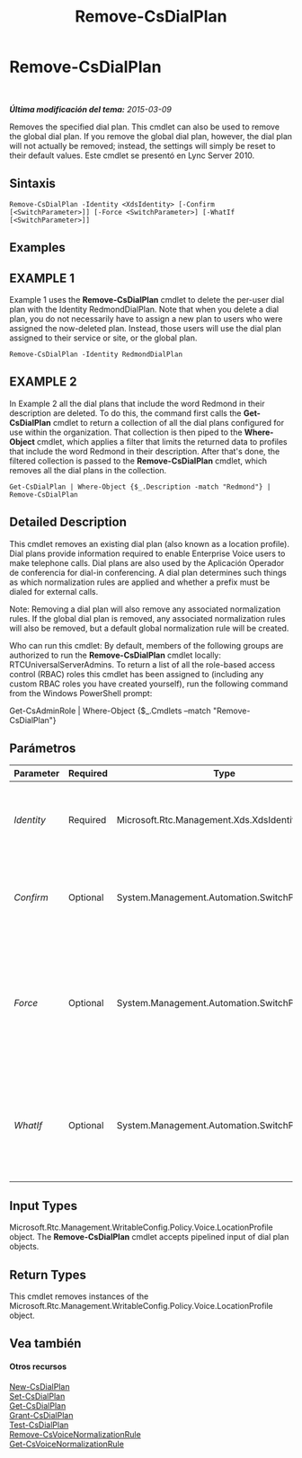 ﻿---
title: Remove-CsDialPlan
TOCTitle: Remove-CsDialPlan
ms:assetid: 99845b82-1730-494a-8f47-2dec5ef177c1
ms:mtpsurl: https://technet.microsoft.com/es-es/library/Gg398791(v=OCS.15)
ms:contentKeyID: 48276109
ms.date: 01/07/2017
mtps_version: v=OCS.15
ms.translationtype: HT
---

# Remove-CsDialPlan

 

_**Última modificación del tema:** 2015-03-09_

Removes the specified dial plan. This cmdlet can also be used to remove the global dial plan. If you remove the global dial plan, however, the dial plan will not actually be removed; instead, the settings will simply be reset to their default values. Este cmdlet se presentó en Lync Server 2010.

## Sintaxis

    Remove-CsDialPlan -Identity <XdsIdentity> [-Confirm [<SwitchParameter>]] [-Force <SwitchParameter>] [-WhatIf [<SwitchParameter>]]

## Examples

## EXAMPLE 1

Example 1 uses the **Remove-CsDialPlan** cmdlet to delete the per-user dial plan with the Identity RedmondDialPlan. Note that when you delete a dial plan, you do not necessarily have to assign a new plan to users who were assigned the now-deleted plan. Instead, those users will use the dial plan assigned to their service or site, or the global plan.

    Remove-CsDialPlan -Identity RedmondDialPlan

## EXAMPLE 2

In Example 2 all the dial plans that include the word Redmond in their description are deleted. To do this, the command first calls the **Get-CsDialPlan** cmdlet to return a collection of all the dial plans configured for use within the organization. That collection is then piped to the **Where-Object** cmdlet, which applies a filter that limits the returned data to profiles that include the word Redmond in their description. After that's done, the filtered collection is passed to the **Remove-CsDialPlan** cmdlet, which removes all the dial plans in the collection.

    Get-CsDialPlan | Where-Object {$_.Description -match "Redmond"} | Remove-CsDialPlan

## Detailed Description

This cmdlet removes an existing dial plan (also known as a location profile). Dial plans provide information required to enable Enterprise Voice users to make telephone calls. Dial plans are also used by the Aplicación Operador de conferencia for dial-in conferencing. A dial plan determines such things as which normalization rules are applied and whether a prefix must be dialed for external calls.

Note: Removing a dial plan will also remove any associated normalization rules. If the global dial plan is removed, any associated normalization rules will also be removed, but a default global normalization rule will be created.

Who can run this cmdlet: By default, members of the following groups are authorized to run the **Remove-CsDialPlan** cmdlet locally: RTCUniversalServerAdmins. To return a list of all the role-based access control (RBAC) roles this cmdlet has been assigned to (including any custom RBAC roles you have created yourself), run the following command from the Windows PowerShell prompt:

Get-CsAdminRole | Where-Object {$\_.Cmdlets –match "Remove-CsDialPlan"}

## Parámetros


<table>
<colgroup>
<col style="width: 25%" />
<col style="width: 25%" />
<col style="width: 25%" />
<col style="width: 25%" />
</colgroup>
<thead>
<tr class="header">
<th>Parameter</th>
<th>Required</th>
<th>Type</th>
<th>Description</th>
</tr>
</thead>
<tbody>
<tr class="odd">
<td><p><em>Identity</em></p></td>
<td><p>Required</p></td>
<td><p>Microsoft.Rtc.Management.Xds.XdsIdentity</p></td>
<td><p>The unique identifier of the dial plan you want to remove.</p></td>
</tr>
<tr class="even">
<td><p><em>Confirm</em></p></td>
<td><p>Optional</p></td>
<td><p>System.Management.Automation.SwitchParameter</p></td>
<td><p>Se le pedirá confirmación antes de ejecutar el comando.</p></td>
</tr>
<tr class="odd">
<td><p><em>Force</em></p></td>
<td><p>Optional</p></td>
<td><p>System.Management.Automation.SwitchParameter</p></td>
<td><p>Suppresses any confirmation prompts that would otherwise be displayed before making changes.</p></td>
</tr>
<tr class="even">
<td><p><em>WhatIf</em></p></td>
<td><p>Optional</p></td>
<td><p>System.Management.Automation.SwitchParameter</p></td>
<td><p>Describe qué sucedería si se ejecutara el comando sin ejecutarlo realmente.</p></td>
</tr>
</tbody>
</table>


## Input Types

Microsoft.Rtc.Management.WritableConfig.Policy.Voice.LocationProfile object. The **Remove-CsDialPlan** cmdlet accepts pipelined input of dial plan objects.

## Return Types

This cmdlet removes instances of the Microsoft.Rtc.Management.WritableConfig.Policy.Voice.LocationProfile object.

## Vea también

#### Otros recursos

[New-CsDialPlan](new-csdialplan.md)  
[Set-CsDialPlan](set-csdialplan.md)  
[Get-CsDialPlan](get-csdialplan.md)  
[Grant-CsDialPlan](grant-csdialplan.md)  
[Test-CsDialPlan](test-csdialplan.md)  
[Remove-CsVoiceNormalizationRule](remove-csvoicenormalizationrule.md)  
[Get-CsVoiceNormalizationRule](get-csvoicenormalizationrule.md)

